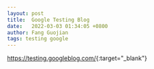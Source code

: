 ```yaml
---
layout: post
title:  Google Testing Blog
date:   2022-03-03 01:34:05 +0800
author: Fang Guojian
tags: testing google
---
```


<https://testing.googleblog.com/>{:target="_blank"}